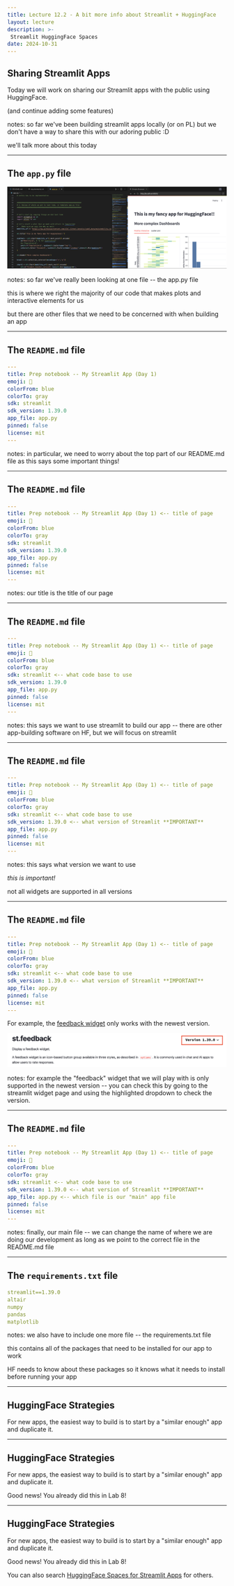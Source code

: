 ```yaml
---
title: Lecture 12.2 - A bit more info about Streamlit + HuggingFace
layout: lecture
description: >-
 Streamlit HuggingFace Spaces
date: 2024-10-31
---
```


## Sharing Streamlit Apps

Today we will work on sharing our Streamlit apps with the public using HuggingFace.

(and continue adding some features)

notes:
so far we've been building streamlit apps locally (or on PL) but we don't have a way to share this with our adoring public :D

we'll talk more about this today

---

## The `app.py` file

![](images/app_py_file.png)

notes:
so far we've really been looking at one file -- the app.py file

this is where we right the majority of our code that makes plots and interactive elements for us

but there are other files that we need to be concerned with when building an app

---

## The `README.md` file

```yaml
---
title: Prep notebook -- My Streamlit App (Day 1)
emoji: 🏢
colorFrom: blue
colorTo: gray
sdk: streamlit
sdk_version: 1.39.0
app_file: app.py
pinned: false
license: mit
---
```

notes:
in particular, we need to worry about the top part of our README.md file as this says some important things!

---

## The `README.md` file

```yaml
---
title: Prep notebook -- My Streamlit App (Day 1) <-- title of page
emoji: 🏢
colorFrom: blue
colorTo: gray
sdk: streamlit
sdk_version: 1.39.0
app_file: app.py
pinned: false
license: mit
---
```

notes:
our title is the title of our page

---

## The `README.md` file

```yaml
---
title: Prep notebook -- My Streamlit App (Day 1) <-- title of page
emoji: 🏢 
colorFrom: blue 
colorTo: gray
sdk: streamlit <-- what code base to use
sdk_version: 1.39.0
app_file: app.py
pinned: false
license: mit
---
```

notes:
this says we want to use streamlit to build our app -- there are other app-building software on HF, but we will focus on streamlit

---

## The `README.md` file

```yaml
---
title: Prep notebook -- My Streamlit App (Day 1) <-- title of page
emoji: 🏢 
colorFrom: blue 
colorTo: gray
sdk: streamlit <-- what code base to use
sdk_version: 1.39.0 <-- what version of Streamlit **IMPORTANT**
app_file: app.py
pinned: false
license: mit
---
```

notes:
this says what version we want to use

*this is important!*

not all widgets are supported in all versions

---

## The `README.md` file

```yaml
---
title: Prep notebook -- My Streamlit App (Day 1) <-- title of page
emoji: 🏢 
colorFrom: blue 
colorTo: gray
sdk: streamlit <-- what code base to use
sdk_version: 1.39.0 <-- what version of Streamlit **IMPORTANT**
app_file: app.py
pinned: false
license: mit
---
```

For example, the [feedback widget](https://docs.streamlit.io/develop/api-reference/widgets/st.feedback) only works with the newest version.

![](images/widget_version.png)

notes:
for example the "feedback" widget that we will play with is only supported in the newest version -- you can check this by going to the streamlit widget page and using the highlighted dropdown to check the version.

---

## The `README.md` file

```yaml
---
title: Prep notebook -- My Streamlit App (Day 1) <-- title of page
emoji: 🏢 
colorFrom: blue 
colorTo: gray
sdk: streamlit <-- what code base to use
sdk_version: 1.39.0 <-- what version of Streamlit **IMPORTANT**
app_file: app.py <-- which file is our "main" app file
pinned: false
license: mit
---
```


notes:
finally, our main file -- we can change the name of where we are doing our development as long as we point to the correct file in the README.md file

---

## The `requirements.txt` file

```yaml
streamlit==1.39.0
altair
numpy
pandas
matplotlib
```

notes:
we also have to include one more file -- the requirements.txt file

this contains all of the packages that need to be installed for our app to work

HF needs to know about these packages so it knows what it needs to install before running your app

---

## HuggingFace Strategies

For new apps, the easiest way to build is to start by a "similar enough" app and duplicate it.

---

## HuggingFace Strategies

For new apps, the easiest way to build is to start by a "similar enough" app and duplicate it.

Good news! You already did this in Lab 8!

---

## HuggingFace Strategies

For new apps, the easiest way to build is to start by a "similar enough" app and duplicate it.

Good news! You already did this in Lab 8!

You can also search [HuggingFace Spaces for Streamlit Apps](https://huggingface.co/spaces?sort=trending&search=streamlit) for others.